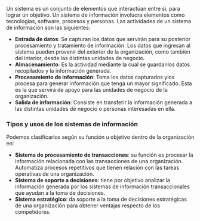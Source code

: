 Un sistema es un conjunto de elementos que interactúan entre sí, para lograr un objetivo. Un sistema de información involucra elementos como tecnologías, software, procesos y personas. Las actividades de un sistema de información son las siguientes:

- **Entrada de datos**: Se capturan los datos que servirán para su posterior procesamiento y tratamiento de información. Los datos que ingresan al sistema pueden provenir del exterior de la organización, como también del interior, desde las distintas unidades de negocio. 
- **Almacenamiento**: Es la actividad mediante la cual se guardanlos datos recopilados y la información generada. 
- **Procesamiento de información**: Toma los datos capturados ylos procesa para generar información que tenga un mayor significado. Esta es la que servirá de apoyo para las unidades de negocio de la organización. 
- **Salida de información**: Consiste en transferir la información generada a las distintas unidades de negocio o personas interesadas en ella.
### Tipos y usos de los sistemas de información

Podemos clasificarlos según su función u objetivo dentro de la organización en: 

- **Sistema de procesamiento de transacciones**: su función es procesar la información relacionada con las transacciones de una organización. Automatiza procesos repetitivos que tienen relación con las tareas operativas de una organización.
- **Sistema de soporte a decisiones**: tiene por objetivo analizar la información generada por los sistemas de información transaccionales que ayudan a la toma de decisiones. 
- **Sistema estratégico**: da soporte a la toma de decisiones estratégicas de una organización para obtener ventajas respecto de los competidores.